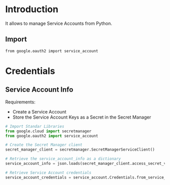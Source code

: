 # Introduction
It allows to manage Service Accounts from Python.

## Import
```
from google.oauth2 import service_account
```

# Credentials
## Service Account Info
Requirements:
- Create a Service Account
- Store the Service Account Keys as a Secret in the Secret Manager
``` python
# Import Standar Libraries
from google.cloud import secretmanager
from google.oauth2 import service_account

# Create the Secret Manager client
secret_manager_client = secretmanager.SecretManagerServiceClient()

# Retrieve the service_account_info as a dictionary
service_account_info = json.loads(secret_manager_client.access_secret_version(name='projects/{}/secrets/{}/versions/{}'.format(project_id, service_account_secret_name, service_account_secret_version)).payload.data.decode("utf-8"))

# Retrieve Service Account credentials
service_account_credentials = service_account.Credentials.from_service_account_info(service_account_info)
```
